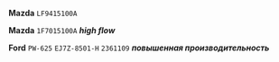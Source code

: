 __Mazda__ `LF9415100A`

__Mazda__ `1F7015100A` ***high flow***

__Ford__ `PW-625` `EJ7Z-8501-H` `2361109` ***повышенная производительность***